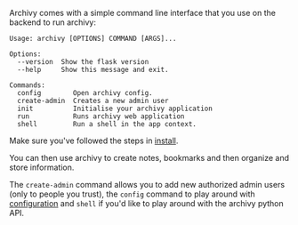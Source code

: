 Archivy comes with a simple command line interface that you use on the backend to run archivy:

```
Usage: archivy [OPTIONS] COMMAND [ARGS]...

Options:
  --version  Show the flask version
  --help     Show this message and exit.

Commands:
  config        Open archivy config.
  create-admin  Creates a new admin user
  init          Initialise your archivy application
  run           Runs archivy web application
  shell         Run a shell in the app context.
```

Make sure you've followed the steps in [install](install.md).

You can then use archivy to create notes, bookmarks and then organize and store information.

The `create-admin` command allows you to add new authorized admin users (only to people you trust), the `config` command to play around with [configuration](config.md) and `shell` if you'd like to play around with the archivy python API.
